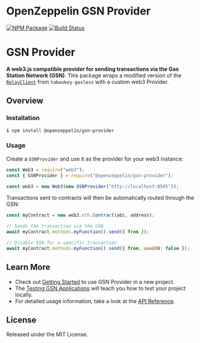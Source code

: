# OpenZeppelin GSN Provider

[![NPM Package](https://img.shields.io/npm/v/@openzeppelin/gsn-provider.svg)](https://www.npmjs.org/package/@openzeppelin/gsn-provider)
[![Build Status](https://circleci.com/gh/OpenZeppelin/openzeppelin-gsn-provider.svg?style=shield)](https://circleci.com/gh/OpenZeppelin/openzeppelin-gsn-provider)

# GSN Provider

**A web3.js compatible provider for sending transactions via the Gas Station Network (GSN)**. This package wraps a modified version of the [`RelayClient`](https://github.com/tabookey/tabookey-gasless/blob/master/src/js/relayclient/RelayClient.js) from `tabookey-gasless` with a custom web3 Provider.

## Overview

### Installation

```console
$ npm install @openzeppelin/gsn-provider
```

### Usage

Create a `GSNProvider` and use it as the provider for your web3 instance:

```javascript
const Web3 = require("web3");
const { GSNProvider } = require("@openzeppelin/gsn-provider");

const web3 = new Web3(new GSNProvider("http://localhost:8545"));
```

Transactions sent to contracts will then be automatically routed through the GSN:

```javascript
const myContract = new web3.eth.Contract(abi, address);

// Sends the transaction via the GSN
await myContract.methods.myFunction().send({ from });

// Disable GSN for a specific transaction
await myContract.methods.myFunction().send({ from, useGSN: false });
```

## Learn More

* Check out [Getting Started](https://docs.openzeppelin/com/getting-started) to use GSN Provider in a new project.
* The [Testing GSN Applications](https://docs.openzeppelin/com/testing-gsn-applications) will teach you how to test your project locally.
* For detailed usage information, take a look at the [API Reference](https://docs.openzeppelin/com/api).


## License

Released under the MIT License.
